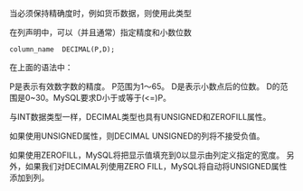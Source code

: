 当必须保持精确度时，例如货币数据，则使用此类型

在列声明中，可以（并且通常）指定精度和小数位数
```
column_name  DECIMAL(P,D);
```
在上面的语法中：

P是表示有效数字数的精度。 P范围为1〜65。
D是表示小数点后的位数。 D的范围是0~30。MySQL要求D小于或等于(<=)P。

与INT数据类型一样，DECIMAL类型也具有UNSIGNED和ZEROFILL属性。 

如果使用UNSIGNED属性，则DECIMAL UNSIGNED的列将不接受负值。

如果使用ZEROFILL，MySQL将把显示值填充到0以显示由列定义指定的宽度。 另外，如果我们对DECIMAL列使用ZERO FILL，MySQL将自动将UNSIGNED属性添加到列。

